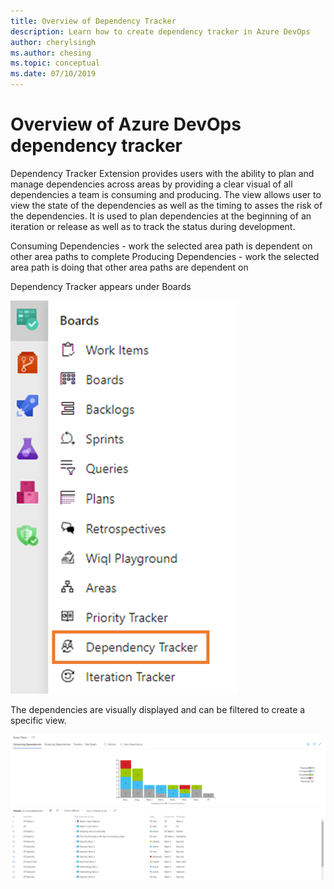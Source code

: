 ```yaml
---
title: Overview of Dependency Tracker
description: Learn how to create dependency tracker in Azure DevOps
author: cherylsingh
ms.author: chesing
ms.topic: conceptual
ms.date: 07/10/2019
---
```


# Overview of Azure DevOps dependency tracker

Dependency Tracker Extension provides users with the ability to plan and manage dependencies across areas by providing a clear visual of all dependencies a team is consuming and producing.  The view allows user to view the state of the dependencies as well as the timing to asses the risk of the dependencies.  It is used to plan dependencies at the beginning of an iteration or release as well as to track the status during development.  

Consuming Dependencies - work the selected area path is dependent on other area paths to complete
Producing Dependencies - work the selected area path is doing that other area paths are dependent on

Dependency Tracker appears under Boards

![Dependency Tracker Location](../images/Navigation.png)

The dependencies are visually displayed and can be filtered to create a specific view.

![Consuming-View](../images/Consuming-View.png)